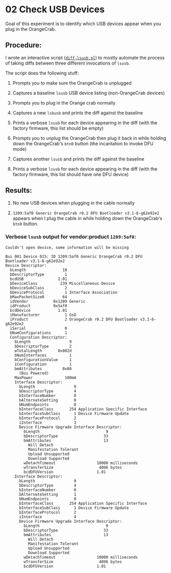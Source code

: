 <!-- SPDX-License-Identifier: CC-BY-SA-4.0 or MIT -->
<!-- SPDX-FileCopyrightText: Copyright 2024 Sam Blenny -->
# 02 Check USB Devices

Goal of this experiment is to identify which USB devices appear when you plug
in the OrangeCrab.


## Procedure:

I wrote an interactive script ([`diff-lsusb.pl`](diff-lsusb.pl)) to mostly
automate the process of taking diffs between three different invocations of
`lsusb`.

The script does the following stuff:

1. Prompts you to make sure the OrangeCrab is unplugged

2. Captures a baseline `lsusb` USB device listing (non-OrangeCrab devices)

3. Prompts you to plug in the Orange crab normally

4. Captures a new `lsbusb` and prints the diff against the baseline

5. Prints a verbose `lsusb` for each device appearing in the diff (with the
   factory firmware, this list should be empty)

6. Prompts you to unplug the OrangeCrab then plug it back in while holding
   down the OrangeCrab's `btn0` button (the incantation to invoke DFU mode)

7. Captures another `lsusb` and prints the diff against the baseline

8. Prints a verbose `lsusb` for each device appearing in the diff (with the
   factory firmware, this list should have one DFU device)


## Results:

1. No new USB devices when plugging in the cable normally

2. `1209:5af0 Generic OrangeCrab r0.2 DFU Bootloader v3.1-6-g62e92e2` appears
   when I plug the cable in while holding down the OrangeCrab's `btn0` button.


### Verbose `lsusb` output for vendor:product `1209:5af0`:

```
Couldn't open device, some information will be missing

Bus 001 Device 015: ID 1209:5af0 Generic OrangeCrab r0.2 DFU Bootloader v3.1-6-g62e92e2
Device Descriptor:
  bLength                18
  bDescriptorType         1
  bcdUSB               2.01
  bDeviceClass          239 Miscellaneous Device
  bDeviceSubClass         2
  bDeviceProtocol         1 Interface Association
  bMaxPacketSize0        64
  idVendor           0x1209 Generic
  idProduct          0x5af0
  bcdDevice            1.01
  iManufacturer           1 GsD
  iProduct                2 OrangeCrab r0.2 DFU Bootloader v3.1-6-g62e92e2
  iSerial                 0
  bNumConfigurations      1
  Configuration Descriptor:
    bLength                 9
    bDescriptorType         2
    wTotalLength       0x002d
    bNumInterfaces          1
    bConfigurationValue     1
    iConfiguration          1
    bmAttributes         0x80
      (Bus Powered)
    MaxPower              100mA
    Interface Descriptor:
      bLength                 9
      bDescriptorType         4
      bInterfaceNumber        0
      bAlternateSetting       0
      bNumEndpoints           0
      bInterfaceClass       254 Application Specific Interface
      bInterfaceSubClass      1 Device Firmware Update
      bInterfaceProtocol      2
      iInterface              3
      Device Firmware Upgrade Interface Descriptor:
        bLength                             9
        bDescriptorType                    33
        bmAttributes                       13
          Will Detach
          Manifestation Tolerant
          Upload Unsupported
          Download Supported
        wDetachTimeout                  10000 milliseconds
        wTransferSize                    4096 bytes
        bcdDFUVersion                   1.01
    Interface Descriptor:
      bLength                 9
      bDescriptorType         4
      bInterfaceNumber        0
      bAlternateSetting       1
      bNumEndpoints           0
      bInterfaceClass       254 Application Specific Interface
      bInterfaceSubClass      1 Device Firmware Update
      bInterfaceProtocol      2
      iInterface              4
      Device Firmware Upgrade Interface Descriptor:
        bLength                             9
        bDescriptorType                    33
        bmAttributes                       13
          Will Detach
          Manifestation Tolerant
          Upload Unsupported
          Download Supported
        wDetachTimeout                  10000 milliseconds
        wTransferSize                    4096 bytes
        bcdDFUVersion                   1.01
```
